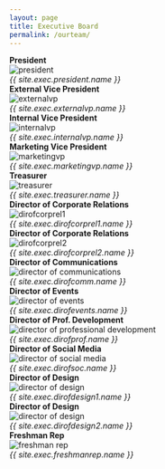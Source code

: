 ```yaml
---
layout: page
title: Executive Board
permalink: /ourteam/
---
```


<div class="row">
  <div class="column">
    <strong>President</strong><br>
    <img src="{{ site.exec.president.file_path }}" alt='president' class='exec' />
    <br><em>{{ site.exec.president.name }}</em>
  </div>
  <div class="column">
    <strong>External Vice President</strong><br>
    <img src="{{ site.exec.externalvp.file_path }}" alt='externalvp' class='exec' />
    <br><em>{{ site.exec.externalvp.name }}</em>
  </div>
</div>

<div class="row">
  <div class="column">
    <strong>Internal Vice President</strong><br>
    <img src="{{ site.exec.internalvp.file_path }}" alt='internalvp' class='exec' />
    <br><em>{{ site.exec.internalvp.name }}</em>
  </div>
  <div class="column">
    <strong>Marketing Vice President</strong><br>
    <img src="{{ site.exec.marketingvp.file_path }}" alt='marketingvp' class='exec' />
    <br><em>{{ site.exec.marketingvp.name }}</em>
  </div>
  <div class="column">
    <strong>Treasurer</strong><br>
    <img src="{{ site.exec.treasurer.file_path }}" alt='treasurer' class='exec' />
    <br><em>{{ site.exec.treasurer.name }}</em>
  </div>
</div>
  
<div class="row">
  <div class="column">
    <strong>Director of Corporate Relations</strong><br>
    <img src="{{ site.exec.dirofcorprel1.file_path }}" alt='dirofcorprel1' class='exec' /> 
    <br><em>{{ site.exec.dirofcorprel1.name }}</em>
  </div>
  <div class="column">
    <strong>Director of Corporate Relations</strong><br>
    <img src="{{ site.exec.dirofcorprel2.file_path }}" alt='dirofcorprel2' class='exec' /> 
    <br><em>{{ site.exec.dirofcorprel2.name }}</em>
  </div>
  <div class="column">
    <strong>Director of Communications</strong><br>
    <img src="{{ site.exec.dirofcomm.file_path }}" alt='director of communications' class='exec' /> 
    <br><em>{{ site.exec.dirofcomm.name }}</em>
  </div>
</div>
  
<div class="row">
  <div class="column">
    <strong>Director of Events</strong><br>
    <img src="{{ site.exec.dirofevents.file_path }}" alt='director of events' class='exec' />
    <br><em>{{ site.exec.dirofevents.name }}</em>
  </div>
  <div class="column">
    <strong>Director of Prof. Development</strong><br>
    <img src="{{ site.exec.dirofprof.file_path }}" alt='director of professional development' class='exec' />
    <br><em>{{ site.exec.dirofprof.name }}</em>
  </div>
  <div class="column">
    <strong>Director of Social Media</strong><br>
    <img src="{{ site.exec.dirofsoc.file_path }}" alt='director of social media' class='exec' />
    <br><em>{{ site.exec.dirofsoc.name }}</em>
  </div>
</div>

<div class="row">
  <div class="column">
    <strong>Director of Design</strong><br>
    <img src="{{ site.exec.dirofdesign1.file_path }}" alt='director of design' class='exec' /> 
    <br><em>{{ site.exec.dirofdesign1.name }}</em>
  </div>
  <div class="column">
    <strong>Director of Design</strong><br>
    <img src="{{ site.exec.dirofdesign2.file_path }}" alt='director of design' class='exec' /> 
    <br><em>{{ site.exec.dirofdesign2.name }}</em>
  </div>
  <div class="column">
    <strong>Freshman Rep</strong><br>
    <img src="{{ site.exec.freshmanrep.file_path }}" alt='freshman rep' class='exec' /> 
    <br><em>{{ site.exec.freshmanrep.name }}</em>
  </div>
</div>
